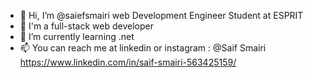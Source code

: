 - 👋 Hi, I’m @saiefsmairi web Development Engineer Student at ESPRIT
- 👀 I'm a full-stack web developer 
- 🌱 I’m currently learning .net
- 📫 You can reach me at linkedin or instagram : @Saif Smairi
https://www.linkedin.com/in/saif-smairi-563425159/
<!---
saiefsmairi/saiefsmairi is a ✨ special ✨ repository because its `README.md` (this file) appears on your GitHub profile.
You can click the Preview link to take a look at your changes.
--->
